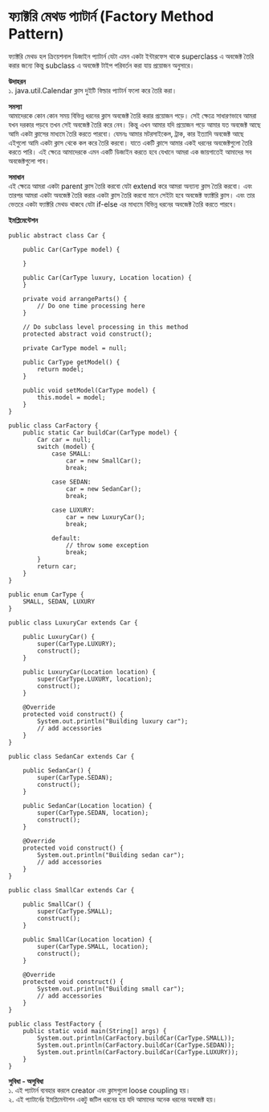# ফ্যাক্টরি মেথড প্যাটার্ন (Factory Method Pattern)                    
ফ্যাক্টরি মেথড  হল ক্রিয়েশনাল ডিজাইন প্যাটার্ন যেটা এমন একটা ইন্টারফেস থাকে superclass এ অবজেক্ট তৈরি করার জন্যে কিন্তু subclass এ অবজেক্ট টাইপ পরিবর্তন করা যায় প্রয়োজন অনুসারে।             

**উদাহরন**                    
১. java.util.Calendar ক্লাস দুইটি বিল্ডার প্যাটার্ন ফলো করে তৈরি করা।                                      

**সমস্যা**         
আমাদেরকে কোন কোন সময় বিভিন্ন ধরনের ক্লাস অবজেক্ট তৈরি করার প্রয়োজন পড়ে। সেই ক্ষেত্রে সাধারণভাবে আমরা যখন দরকার পড়বে তখন সেই অবজেক্ট তৈরি করে নেব। কিন্তু এখন আমার যদি প্রয়োজন পড়ে আমার যত অবজেক্ট আছে আমি একটা ক্লাসের মাধ্যমে তৈরি করতে পারবো। যেমনঃ আমার মটরসাইকেল, ট্রাক, কার ইত্যাদি অবজেক্ট আছে  এইগুলো আমি একটা ক্লাস থেকে কল করে তৈরি করবো। যাতে একটি ক্লাসে আমার একই ধরনের অবজেক্টগুলো তৈরি করতে পারি। এই ক্ষেত্রে আমাদেরকে এমন একটি ডিজাইন করতে হবে যেখানে আমরা এক জায়গাতেই আমাদের সব অবজেক্টগুলো পাব।                          

**সমাধান**                                     
এই ক্ষেত্রে আমরা একটা parent ক্লাস তৈরি করবো যেটা extend করে আমরা অন্যান্য ক্লাস তৈরি করবো। এবং তারপর আমরা একটা অবজেক্ট তৈরি করার একটা ক্লাস তৈরি করবো মানে সেইটা হবে অবজেক্ট ফ্যাক্টরি ক্লাস। এবং তার ভেতরে একটা ফ্যাক্টরি মেথড থাকবে যেটা if-else এর মাধ্যমে বিভিন্ন ধরনের অবজেক্ট তৈরি করতে পারবে।                    

**ইমপ্লিমেন্টেশন**                

```
public abstract class Car {

    public Car(CarType model) {

    }

    public Car(CarType luxury, Location location) {
    }

    private void arrangeParts() {
        // Do one time processing here
    }

    // Do subclass level processing in this method
    protected abstract void construct();

    private CarType model = null;

    public CarType getModel() {
        return model;
    }

    public void setModel(CarType model) {
        this.model = model;
    }
}
```

```
public class CarFactory {
    public static Car buildCar(CarType model) {
        Car car = null;
        switch (model) {
            case SMALL:
                car = new SmallCar();
                break;

            case SEDAN:
                car = new SedanCar();
                break;

            case LUXURY:
                car = new LuxuryCar();
                break;

            default:
                // throw some exception
                break;
        }
        return car;
    }
}
```

```
public enum CarType {
    SMALL, SEDAN, LUXURY
}
```

```
public class LuxuryCar extends Car {

    public LuxuryCar() {
        super(CarType.LUXURY);
        construct();
    }

    public LuxuryCar(Location location) {
        super(CarType.LUXURY, location);
        construct();
    }

    @Override
    protected void construct() {
        System.out.println("Building luxury car");
        // add accessories
    }
}
```

```
public class SedanCar extends Car {

    public SedanCar() {
        super(CarType.SEDAN);
        construct();
    }

    public SedanCar(Location location) {
        super(CarType.SEDAN, location);
        construct();
    }

    @Override
    protected void construct() {
        System.out.println("Building sedan car");
        // add accessories
    }
}
```

```
public class SmallCar extends Car {

    public SmallCar() {
        super(CarType.SMALL);
        construct();
    }

    public SmallCar(Location location) {
        super(CarType.SMALL, location);
        construct();
    }

    @Override
    protected void construct() {
        System.out.println("Building small car");
        // add accessories
    }
}
```

```
public class TestFactory {
    public static void main(String[] args) {
        System.out.println(CarFactory.buildCar(CarType.SMALL));
        System.out.println(CarFactory.buildCar(CarType.SEDAN));
        System.out.println(CarFactory.buildCar(CarType.LUXURY));
    }
}
```

**সুবিধা - অসুবিধা**              
১. এই প্যাটার্ন ব্যবহার করলে creator এবং ক্লাসগুলো loose coupling হয়।                           
২. এই প্যাটার্নের ইমপ্লিমেন্টাশন একটু জটিল ধরনের হয় যদি আমাদের অনেক ধরনের অবজেক্ট হয়।                      
